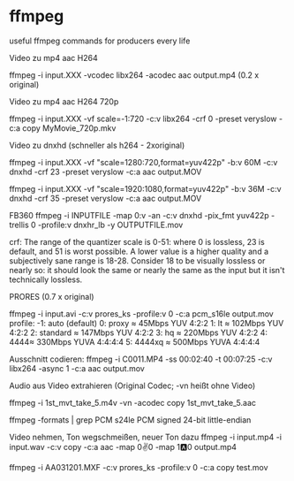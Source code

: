 # ffmpeg
useful ffmpeg commands for producers every life

Video zu mp4 aac H264

ffmpeg -i input.XXX -vcodec libx264 -acodec aac output.mp4 (0.2 x original)

Video zu mp4 aac H264 720p

ffmpeg -i input.XXX -vf scale=-1:720 -c:v libx264 -crf 0 -preset veryslow -c:a copy MyMovie_720p.mkv



Video zu dnxhd (schneller als h264 - 2xoriginal)

ffmpeg -i input.XXX -vf "scale=1280:720,format=yuv422p" -b:v 60M -c:v dnxhd -crf 23 -preset veryslow -c:a aac output.MOV

ffmpeg -i input.XXX -vf "scale=1920:1080,format=yuv422p" -b:v 36M -c:v dnxhd -crf 35 -preset veryslow -c:a aac output.MOV

FB360
ffmpeg -i INPUTFILE -map 0:v -an -c:v dnxhd -pix_fmt yuv422p -trellis 0 -profile:v dnxhr_lb -y OUTPUTFILE.mov


crf: The range of the quantizer scale is 0-51: where 0 is lossless, 23 is default, and 51 is worst possible. 
A lower value is a higher quality and a subjectively sane range is 18-28. Consider 18 to be visually lossless or nearly so: 
it should look the same or nearly the same as the input but it isn't technically lossless.




PRORES (0.7 x original)

ffmpeg -i input.avi -c:v prores_ks -profile:v 0 -c:a pcm_s16le output.mov
profile:
-1: auto (default)
0: proxy ≈ 45Mbps YUV 4:2:2
1: lt ≈ 102Mbps YUV 4:2:2
2: standard ≈ 147Mbps YUV 4:2:2
3: hq ≈ 220Mbps YUV 4:2:2
4: 4444≈ 330Mbps YUVA 4:4:4:4
5: 4444xq ≈ 500Mbps YUVA 4:4:4:4

Ausschnitt codieren:
ffmpeg -i C0011.MP4 -ss 00:02:40 -t 00:07:25 -c:v libx264 -async 1 -c:a aac output.mov

Audio aus Video extrahieren (Original Codec; -vn heißt ohne Video)

ffmpeg -i 1st_mvt_take_5.m4v -vn -acodec copy 1st_mvt_take_5.aac

ffmpeg -formats | grep PCM
s24le           PCM signed 24-bit little-endian


Video nehmen, Ton wegschmeißen, neuer Ton dazu
ffmpeg -i input.mp4 -i input.wav -c:v copy -c:a aac -map 0:v:0 -map 1:a:0 output.mp4

ffmpeg -i AA031201.MXF -c:v prores_ks -profile:v 0 -c:a copy test.mov
